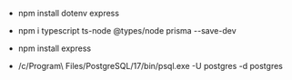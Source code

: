 - npm install dotenv express
- npm i typescript ts-node @types/node prisma --save-dev


- npm install express
- /c/Program\ Files/PostgreSQL/17/bin/psql.exe -U postgres -d postgres
